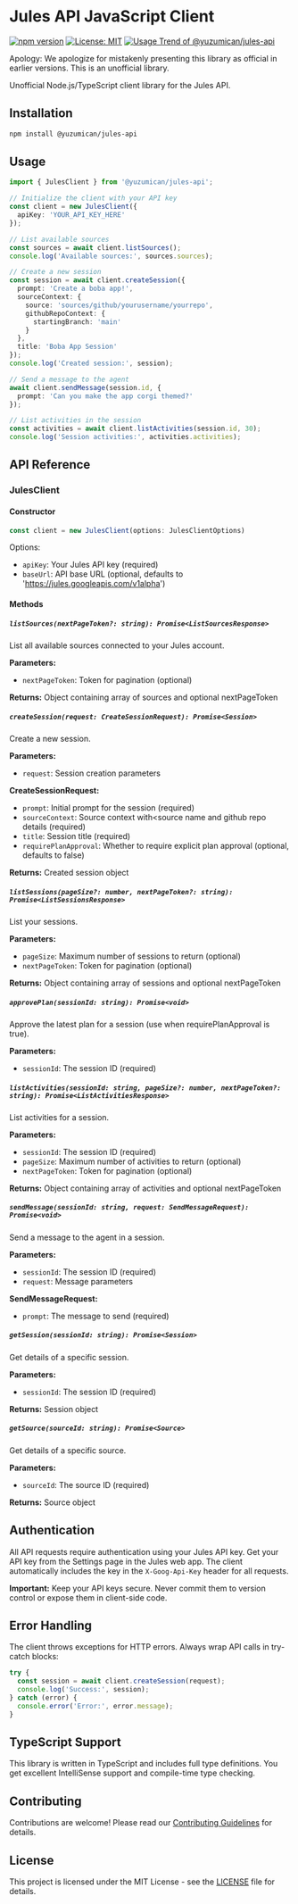 # Jules API JavaScript Client

[![npm version](https://badge.fury.io/js/@yuzumican%2Fjules-api.svg)](https://www.npmjs.com/package/@yuzumican/jules-api?activeTab=readme)
[![License: MIT](https://img.shields.io/badge/License-MIT-yellow.svg)](https://opensource.org/licenses/MIT)
[![Usage Trend of @yuzumican/jules-api](https://img.shields.io/npm/dy/@yuzumican/jules-api)](https://npm-compare.com/@yuzumican/jules-api)

Apology: We apologize for mistakenly presenting this library as official in earlier versions. This is an unofficial library.

Unofficial Node.js/TypeScript client library for the Jules API.

## Installation

```bash
npm install @yuzumican/jules-api
```

## Usage

```typescript
import { JulesClient } from '@yuzumican/jules-api';

// Initialize the client with your API key
const client = new JulesClient({
  apiKey: 'YOUR_API_KEY_HERE'
});

// List available sources
const sources = await client.listSources();
console.log('Available sources:', sources.sources);

// Create a new session
const session = await client.createSession({
  prompt: 'Create a boba app!',
  sourceContext: {
    source: 'sources/github/yourusername/yourrepo',
    githubRepoContext: {
      startingBranch: 'main'
    }
  },
  title: 'Boba App Session'
});
console.log('Created session:', session);

// Send a message to the agent
await client.sendMessage(session.id, {
  prompt: 'Can you make the app corgi themed?'
});

// List activities in the session
const activities = await client.listActivities(session.id, 30);
console.log('Session activities:', activities.activities);
```

## API Reference

### JulesClient

#### Constructor

```typescript
const client = new JulesClient(options: JulesClientOptions)
```

Options:
- `apiKey`: Your Jules API key (required)
- `baseUrl`: API base URL (optional, defaults to 'https://jules.googleapis.com/v1alpha')

#### Methods

##### `listSources(nextPageToken?: string): Promise<ListSourcesResponse>`

List all available sources connected to your Jules account.

**Parameters:**
- `nextPageToken`: Token for pagination (optional)

**Returns:** Object containing array of sources and optional nextPageToken

##### `createSession(request: CreateSessionRequest): Promise<Session>`

Create a new session.

**Parameters:**
- `request`: Session creation parameters

**CreateSessionRequest:**
- `prompt`: Initial prompt for the session (required)
- `sourceContext`: Source context with<source name and github repo details (required)
- `title`: Session title (required)
- `requirePlanApproval`: Whether to require explicit plan approval (optional, defaults to false)

**Returns:** Created session object

##### `listSessions(pageSize?: number, nextPageToken?: string): Promise<ListSessionsResponse>`

List your sessions.

**Parameters:**
- `pageSize`: Maximum number of sessions to return (optional)
- `nextPageToken`: Token for pagination (optional)

**Returns:** Object containing array of sessions and optional nextPageToken

##### `approvePlan(sessionId: string): Promise<void>`

Approve the latest plan for a session (use when requirePlanApproval is true).

**Parameters:**
- `sessionId`: The session ID (required)

##### `listActivities(sessionId: string, pageSize?: number, nextPageToken?: string): Promise<ListActivitiesResponse>`

List activities for a session.

**Parameters:**
- `sessionId`: The session ID (required)
- `pageSize`: Maximum number of activities to return (optional)
- `nextPageToken`: Token for pagination (optional)

**Returns:** Object containing array of activities and optional nextPageToken

##### `sendMessage(sessionId: string, request: SendMessageRequest): Promise<void>`

Send a message to the agent in a session.

**Parameters:**
- `sessionId`: The session ID (required)
- `request`: Message parameters

**SendMessageRequest:**
- `prompt`: The message to send (required)

##### `getSession(sessionId: string): Promise<Session>`

Get details of a specific session.

**Parameters:**
- `sessionId`: The session ID (required)

**Returns:** Session object

##### `getSource(sourceId: string): Promise<Source>`

Get details of a specific source.

**Parameters:**
- `sourceId`: The source ID (required)

**Returns:** Source object

## Authentication

All API requests require authentication using your Jules API key. Get your API key from the Settings page in the Jules web app. The client automatically includes the key in the `X-Goog-Api-Key` header for all requests.

**Important:** Keep your API keys secure. Never commit them to version control or expose them in client-side code.

## Error Handling

The client throws exceptions for HTTP errors. Always wrap API calls in try-catch blocks:

```typescript
try {
  const session = await client.createSession(request);
  console.log('Success:', session);
} catch (error) {
  console.error('Error:', error.message);
}
```

## TypeScript Support

This library is written in TypeScript and includes full type definitions. You get excellent IntelliSense support and compile-time type checking.

## Contributing

Contributions are welcome! Please read our [Contributing Guidelines](../CONTRIBUTING.md) for details.

## License

This project is licensed under the MIT License - see the [LICENSE](../LICENSE) file for details.
